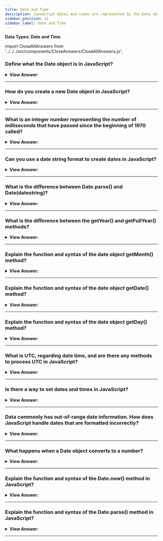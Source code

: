 ```yaml
---
title: Date and Time
description: JavaScript dates and times are represented by the Date object. Date objects represent a single moment in time in a platform-independent format.
sidebar_position: 11
sidebar_label: Date and Time
---
```


**Data Types: Date and Time**

import CloseAllAnswers from '../../../src/components/CloseAnswers/CloseAllAnswers.js';

<CloseAllAnswers />

### Define what the Date object is in JavaScript?

<details>
  <summary><strong>View Answer:</strong></summary>
  <div>
  <div><strong>Interview Response:</strong> JavaScript Date objects represent a single moment in time in a platform-independent format. Date objects contain a Number that represents milliseconds since 1 January 1970 UTC.</div><br />
  <div><strong>Technical Response:</strong> JavaScript Date objects represent a single moment in time in a platform-independent format. Date objects contain a Number that represents milliseconds since 1 January 1970 UTC. These date and time objects are not the same as the UNIX epoch (the number of seconds elapsed since midnight on January 1, 1970, UTC), the principal base value for computer-recorded date and time values. It's essential to keep in mind that while the time value at the heart of a Date object is UTC, the primary methods to fetch the date and time or its components all work in the local (i.e., host system) time zone and offset.
  </div>
  </div>
</details>

---

### How do you create a new Date object in JavaScript?

<details>
  <summary><strong>View Answer:</strong></summary>
  <div>
  <div><strong>Interview Response:</strong> We can create a new Date object by calling new Date() in our variable assignment.</div><br />
  <div><strong>Technical Response:</strong> JavaScript Date object creation is relatively straightforward. A call to the Date object gets done by calling (new Date()). That returns the unformatted Date object when invoked in your code.
  </div><br />
  <div><strong className="codeExample">Code Example:</strong><br /><br />

  <div></div>

```js
let now = new Date();
alert(now); // shows current date/time
```

  </div>
  </div>
</details>

---

### What is an integer number representing the number of milliseconds that have passed since the beginning of 1970 called?

<details>
  <summary><strong>View Answer:</strong></summary>
  <div>
  <div><strong>Interview Response:</strong> A "timestamp" in JavaScript represents the number of milliseconds that have transpired since January 1, 1970.</div><br />
  <div><strong>Technical Response:</strong> An integer number representing the number of milliseconds since 1970 is called a timestamp. It is a lightweight numeric representation of a date. We can always create a date from a timestamp using the new Date(timestamp) and convert the existing Date object to a timestamp using the date.getTime() method. You should be aware that dates before 01.01.1970 have a negative timestamp.
  </div><br />
  <div><strong className="codeExample">Code Example:</strong><br /><br />

  <div></div>

```js
// 31 Dec 1969
let Dec31_1969 = new Date(-24 * 3600 * 1000);
alert(Dec31_1969);
```

  </div>
  </div>
</details>

---

### Can you use a date string format to create dates in JavaScript?

<details>
  <summary><strong>View Answer:</strong></summary>
  <div>
  <div><strong>Interview Response:</strong> Yes, if there is a single argument, and it is a string, it is parsed automatically. The algorithm is the same as Date.parse (returns a timestamp) used to parse date strings.
</div><br />
  <div><strong className="codeExample">Code Example:</strong><br /><br />

<strong>Syntax: </strong> new Date(“datestring”);<br /><br />

  <div></div>

```js
let date = new Date('2017-01-26');
alert(date);
// The time is not set, so it's assumed to be midnight GMT and
// is adjusted according to the timezone the code is run in
// So the result could be
// Thu Jan 26 2017 11:00:00 GMT+1100 (Australian Eastern Daylight Time)
// or
// Wed Jan 25 2017 16:00:00 GMT-0800 (Pacific Standard Time)
```

  </div>
  </div>
</details>

---

### What is the difference between Date.parse() and Date(datestring)?

<details>
  <summary><strong>View Answer:</strong></summary>
  <div>
  <div><strong>Interview Response:</strong> The main difference between Date.parse(), and Date(datestring) is Date.parse() returns milliseconds, and Date(datestring) does not. It returns the actual UTC date string requested.
</div><br />
  <div><strong className="codeExample">Code Example:</strong><br /><br />

  <div></div>

```js
let date = Date.parse('01-02-2021'); // get timestamp returns 1609574400000
let date2 = new Date(1609574400000); // using timestamp

console.log(date); // returns 1609574400000
console.log(date2); // returns 2021-01-02T08:00:00.000Z
```

  </div>
  </div>
</details>

---

### What is the difference between the getYear() and getFullYear() methods?

<details>
  <summary><strong>View Answer:</strong></summary>
  <div>
  <div><strong>Interview Response:</strong> The getFullYear() method returns the year of the specified date according to local time, and getYear() method is deprecated. We should not use it.</div><br />
  <div><strong>Technical Response:</strong> The getFullYear() method returns the year of the specified date according to local time. The getYear() method is deprecated, and you should not use it but instead follow the current MDN recommendations (It does not work well with date years after 2000).
  </div><br />
  <div><strong className="codeExample">Code Example:</strong><br /><br />

  <div></div>

```js
let date = new Date();
let year = date.getFullYear();
console.log(year); // returns 2021
```

  </div>
  </div>
</details>

---

### Explain the function and syntax of the date object getMonth() method?

<details>
  <summary><strong>View Answer:</strong></summary>
  <div>
  <div><strong>Interview Response:</strong> To get the month and specify the date we want. First, we must create a new date with a variable assignment and the "new" date object. You can access the month with the variable.getMonth() method. The return value will be a number between the 0-11 index.</div><br />
  <div><strong>Technical Response:</strong> The getMonth() method returns the month on the specified date according to local time as a zero-based value (zero indicates the year's first month). It returns an integer number, between 0 and 11, representing the month on the given date according to local time. 0 corresponds to January, 1 to February, and more.
  </div><br />
  <div><strong className="codeExample">Code Example:</strong><br /><br />

<strong>Syntax: </strong> dateObj.getMonth();<br /><br />

  <div></div>

```js
let Xmas95 = new Date('December 25, 1995 23:15:30');
let month = Xmas95.getMonth();

console.log(month); // 11
```

  </div>
  </div>
</details>

---

### Explain the function and syntax of the date object getDate() method?

<details>
  <summary><strong>View Answer:</strong></summary>
  <div>
  <div><strong>Interview Response:</strong> The getDate() method returns the day of the month for the specified date according to local time. An integer number between 1 and 31 represents the day of the month for the given date.
</div><br />
  <div><strong className="codeExample">Code Example:</strong><br /><br />

<strong>Syntax: </strong> dateObj.getDate();<br /><br />

  <div></div>

```js
let Xmas95 = new Date('December 25, 1995 23:15:30');
let day = Xmas95.getDate();

console.log(day); // 25
```

  </div>
  </div>
</details>

---

### Explain the function and syntax of the date object getDay() method?

<details>
  <summary><strong>View Answer:</strong></summary>
  <div>
  <div><strong>Interview Response:</strong> The getDay() method returns the day of the week for the specified date according to local time, where 0 represents Sunday.</div><br />
  <div><strong>Technical Response:</strong> The getDay() method returns the day of the week for the specified date according to local time, where 0 represents Sunday. For the day of the month, see Date.prototype.getDate(). An integer number, between 0 and 6, corresponds to the week's day for the given date, according to local time: 0 for Sunday, 1 for Monday, 2 for Tuesday, and following days in order.
  </div><br />
  <div><strong className="codeExample">Code Example:</strong><br /><br />

<strong>Syntax: </strong> dateObj.getDay();<br /><br />

  <div></div>

```js
let Xmas95 = new Date('December 25, 1995 23:15:30');
let weekday = Xmas95.getDay();

console.log(weekday); // 1
```

  </div>
  </div>
</details>

---

### What is UTC, regarding date time, and are there any methods to process UTC in JavaScript?

<details>
  <summary><strong>View Answer:</strong></summary>
  <div>
  <div><strong>Interview Response:</strong> UTC is an acronym for Universal Time Coordinated. The approach to extract the desired information is straightforward. We simply add UTC for any of the UTC methods such as getUTCFullYear(), getUTCMonth(), and getUTCDay(). Two special methods do not have a UTC-variant: getTime and getTimezoneOffset.</div><br />
  <div><strong>Technical Response:</strong> UTC is an acronym for Universal Time Coordinated, established in 1972. This time was called Greenwich Mean Time (GMT) but now referred to as Coordinated Universal Time or Universal Time Coordinated (UTC). In JavaScript, there are also their UTC-counterparts, that return day, month, year and so on for the time zone UTC+0: getUTCFullYear(), getUTCMonth(), getUTCDay(). Just insert the "UTC" right after "get". Besides the given methods, two special ones do not have a UTC-variant, including getTime and getTimezoneOffset.
  </div>
  </div>
</details>

---

### Is there a way to set dates and times in JavaScript?

<details>
  <summary><strong>View Answer:</strong></summary>
  <div>
  <div><strong>Interview Response:</strong> Yes, there are several methods, including setFullYear, setMonth, setDate, setHours, setMinutes, setSeconds, setMilliseconds, and setTime.</div><br />
  <div><strong>Technical Response:</strong> Yes, there are several methods, including setFullYear, setMonth, setDate, setHours, setMinutes, setSeconds, setMilliseconds, and setTime. setTime sets the completed date in milliseconds based on the JavaScript initialized date of 01/01/1970 UTC. Every one of them except setTime() has a UTC-variant for use.
  </div><br />
  <div><strong className="codeExample">Code Example:</strong><br /><br />

  <div></div>

```js
let today = new Date();

today.setHours(0);
alert(today); // still today, but the hour is changed to 0

today.setHours(0, 0, 0, 0);
alert(today); // still today, now 00:00:00 sharp.
```

  </div>
  </div>
</details>

---

### Data commonly has out-of-range date information. How does JavaScript handle dates that are formatted incorrectly?

<details>
  <summary><strong>View Answer:</strong></summary>
  <div>
  <div><strong>Interview Response:</strong> The Date object includes an auto-correction feature that tackles incorrectly formed dates. We can enter values out of range, and it will auto-adjust. The Date object also keeps track of the number of days within a single date to provide accurate future or past date results.
</div><br />
  <div><strong className="codeExample">Code Example:</strong><br /><br />

  <div></div>

```js
let date = new Date(2013, 0, 32); // 32 Jan 2013 ?!?
alert(date); // ...is 1st Feb 2013!

// Another example
let date = new Date(2016, 1, 28);
date.setDate(date.getDate() + 2);

alert(date); // 1 Mar 2016
```

  </div>
  </div>
</details>

---

### What happens when a Date object converts to a number?

<details>
  <summary><strong>View Answer:</strong></summary>
  <div>
  <div><strong>Interview Response:</strong> When a Date object converts to a number, it becomes the timestamp same as date.getTime().
</div><br />
  <div><strong className="codeExample">Code Example:</strong><br /><br />

  <div></div>

```js
// Date to number conversion using the unary operator
let date = new Date();
alert(+date); // returns the number of milliseconds, same as date.getTime()

// Time Measurement: Speed Test
let start = new Date(); // start measuring time

// do the job
for (let i = 0; i < 100000; i++) {
  let doSomething = i * i * i;
}

let end = new Date(); // end measuring time

alert(`The loop took ${end - start} ms`);
```

:::note

The critical side effect: JavaScript can subtract date numbers; the result is their difference in milliseconds. That can be used for time measurements and equip an application with more powerful time-related features.

:::

  </div>
  </div>
</details>

---

### Explain the function and syntax of the Date.now() method in JavaScript?

<details>
  <summary><strong>View Answer:</strong></summary>
  <div>
  <div><strong>Interview Response:</strong> The static Date.now() method returns the number of milliseconds elapsed since January 1, 1970, 00:00:00 UTC.</div><br />
  <div><strong>Technical Response:</strong> We don't need the Date object if we just want to measure time. Date.now() is a special method that returns the current timestamp, and it has the same semantic value as new Date(). getTime() returns a Time object without creating an intermediary Date object. As a result, it is speedier and puts less strain on waste collection. It's primarily done for convenience or when we need the necessary performance, such as in JavaScript games or other specialized applications.
  </div><br />
  <div><strong className="codeExample">Code Example:</strong><br /><br />

<strong>Syntax: </strong> Date.now();<br /><br />

  <div></div>

```js
let start = Date.now(); // milliseconds count from 1 Jan 1970

// do the job
for (let i = 0; i < 100000; i++) {
  let doSomething = i * i * i;
}

let end = Date.now(); // done

alert(`The loop took ${end - start} ms`); // subtract numbers, not dates
```

  </div>
  </div>
</details>

---

### Explain the function and syntax of the Date.parse() method in JavaScript?

<details>
  <summary><strong>View Answer:</strong></summary>
  <div>
  <div><strong>Interview Response:</strong> The parse() method parses a date string and returns the number of milliseconds between the date string and midnight of January 1, 1970.</div><br />
  <div><strong>Technical Response:</strong> Date.parse(str) parses a string in the specified format and returns the timestamp (number of milliseconds since January 1, 1970, UTC+0). If the format is invalid, NaN is returned. The string format should be (YYYY-MM-DDTHH:mm:ss.sssZ). The breakdown of the format is YYYY-MM-DD as the date year-month-day. The character "T" is used as the delimiter. HH:mm:ss.sss is the time relative to hours, minutes, seconds, and milliseconds. The optional 'Z' part denotes the time zone in the format +-hh:mm. A single letter Z would mean UTC+0.
  </div><br />
  <div><strong className="codeExample">Code Example:</strong><br /><br />

<strong>Syntax: </strong> Date.parse();<br /><br />

  <div></div>

```js
let ms = Date.parse('2012-01-26T13:51:50.417-07:00');

alert(ms); // 1327611110417  (timestamp)

// We can instantly create a new Date object from the timestamp

let date = new Date(Date.parse('2012-01-26T13:51:50.417-07:00'));

alert(date);
```

  </div>
  </div>
</details>

---
